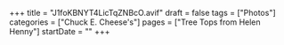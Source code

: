 +++
title = "J1foKBNYT4LicTqZNBcO.avif"
draft = false
tags = ["Photos"]
categories = ["Chuck E. Cheese's"]
pages = ["Tree Tops from Helen Henny"]
startDate = ""
+++
